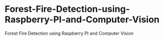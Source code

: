 # Forest-Fire-Detection-using-Raspberry-PI-and-Computer-Vision
Forest Fire Detection using Raspberry PI and Computer Vision
